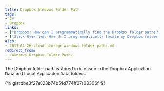 ```yaml
---
title: Dropbox Windows Folder Path
tags:
- C#
- Dropbox
links:
- ["Dropbox: How can I programmatically find the Dropbox folder paths?"](https://www.dropbox.com/help/4584?path=desktop_client_and_web_app)
- ["Stack Overflow: How do I programmatically locate my Dropbox folder using C#?"](http://stackoverflow.com/questions/9660280/)
also:
- 2015-04-26-cloud-storage-windows-folder-paths.md
redirect_from: 
- /Windows-Dropbox-Folder-Path/
---
```

The Dropbox folder path is stored in info.json in the Dropbox Application Data and Local Application Data folders.

{% gist dbe3f27e023b74b54d774ff07a03306f %}

